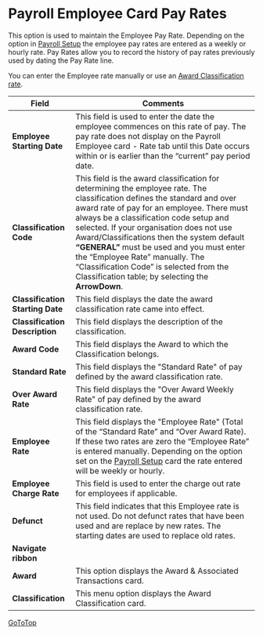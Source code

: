 # Payroll Employee Card Pay Rates

This option is used to maintain the Employee Pay Rate.  Depending on the option in [Payroll Setup](au-payroll-setup-payroll-setup.md) the employee pay rates are entered as a weekly or hourly rate. Pay Rates allow you to record the history of pay rates previously used by dating the Pay Rate line.

You can enter the Employee rate manually or use an [Award Classification rate](au-payroll-setup-awards.md).
 
|Field|	Comments|
|---|---|
|**Employee Starting Date**|	This field is used to enter the date the employee commences on this rate of pay. The pay rate does not display on the Payroll Employee card - Rate tab until this Date occurs within or is earlier than the “current” pay period date.
|**Classification Code**|	This field is the award classification for determining the employee rate.  The classification defines the standard and over award rate of pay for an employee. There must always be a classification code setup and selected.  If your organisation does not use Award/Classifications then the system default **“GENERAL”** must be used and you must enter the “Employee Rate” manually.  The “Classification Code” is selected from the Classification table; by selecting the **ArrowDown**.
|**Classification Starting Date**|	This field displays the date the award classification rate came into effect.
|**Classification Description**|	This field displays the description of the classification.
|**Award Code**|	This field displays the Award to which the Classification belongs.
|**Standard Rate**|	This field displays the "Standard Rate" of pay defined by the award classification rate.
|**Over Award Rate**|	This field displays the "Over Award Weekly Rate" of pay defined by the award classification rate.
|**Employee Rate**|	This field displays the "Employee Rate" (Total of the “Standard Rate” and “Over Award Rate).  If these two rates are zero the “Employee Rate” is entered manually.  Depending on the option set on the [Payroll Setup](au-payroll-setup-payroll-setup.md) card the rate entered will be weekly or hourly.
|**Employee Charge Rate**|	This field is used to enter the charge out rate for employees if applicable.
|**Defunct**|	This field indicates that this Employee rate is not used. Do not defunct rates that have been used and are replace by new rates. The starting dates are used to replace old rates.
|**Navigate ribbon**
|**Award**|	This option displays the Award & Associated Transactions card.
|**Classification**|	This menu option displays the Award Classification card.


 
 [GoToTop](#payroll-employee-card-pay-rates)
